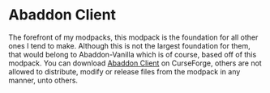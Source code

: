 # Abaddon Client
The forefront of my modpacks, this modpack is the foundation for all other ones I tend to make. Although this is not the largest foundation for them, that would belong to Abaddon-Vanilla which is of course, based off of this modpack.
You can download [Abaddon Client](https://www.curseforge.com/minecraft/modpacks/abaddon-client) on CurseForge, others are not allowed to distribute, modify or release files from the modpack in any manner, unto others.
